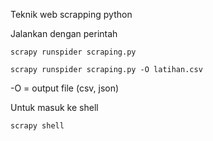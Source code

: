 Teknik web scrapping python

Jalankan dengan perintah

```
scrapy runspider scraping.py
```

```
scrapy runspider scraping.py -O latihan.csv
```
-O  = output file (csv, json) 


Untuk masuk ke shell
```
scrapy shell
```
